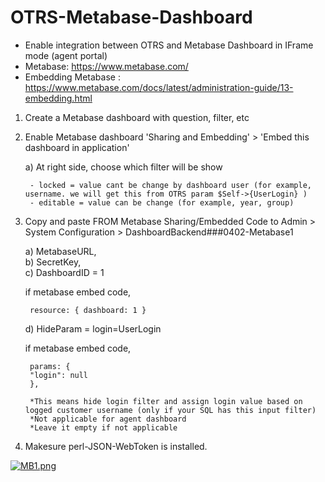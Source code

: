# OTRS-Metabase-Dashboard
- Enable integration between OTRS and Metabase Dashboard in IFrame mode (agent portal)    
- Metabase: https://www.metabase.com/  
- Embedding Metabase : https://www.metabase.com/docs/latest/administration-guide/13-embedding.html  

1. Create a Metabase dashboard with question, filter, etc  

2. Enable Metabase dashboard 'Sharing and Embedding' > 'Embed this dashboard in application'  

	a) At right side, choose which filter will be show 
		
		- locked = value cant be change by dashboard user (for example, username. we will get this from OTRS param $Self->{UserLogin} )  
		- editable = value can be change (for example, year, group)
		
	
3. Copy and paste FROM Metabase Sharing/Embedded Code to Admin > System Configuration > DashboardBackend###0402-Metabase1  

	a) MetabaseURL,  
	b) SecretKey,  
	c) DashboardID = 1   
	
	if metabase embed code, 

		resource: { dashboard: 1 }
	
	
	d) HideParam = login=UserLogin 
	
	if metabase embed code, 
	
		params: {
		"login": null
		},
	
		*This means hide login filter and assign login value based on logged customer username (only if your SQL has this input filter)  
		*Not applicable for agent dashboard
		*Leave it empty if not applicable  
	
4. Makesure perl-JSON-WebToken is installed.


[![MB1.png](https://i.postimg.cc/446dgX9m/MB1.png)](https://postimg.cc/Btvs59N0)



